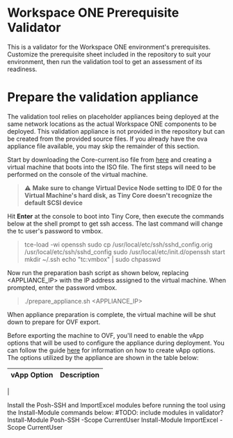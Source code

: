 # Workspace ONE Prerequisite Validator
This is a validator for the Workspace ONE environment's prerequisites. Customize the prerequisite sheet included in the repository
to suit your environment, then run the validation tool to get an assessment of its readiness.

# Prepare the validation appliance
The validation tool relies on placeholder appliances being deployed at the same network locations as the actual Workspace ONE
components to be deployed. This validation appliance is not provided in the repository but can be created from the provided
source files. If you already have the ova appliance file available, you may skip the remainder of this section.

Start by downloading the Core-current.iso file from [here](http://tinycorelinux.net/downloads.html) and creating a
virtual machine that boots into the ISO file. The first steps will need to be performed on the console of the virtual
machine.

> :warning: **Make sure to change Virtual Device Node setting to IDE 0 for the Virtual Machine's hard disk, as
Tiny Core doesn't recognize the default SCSI device**

Hit **Enter** at the console to boot into Tiny Core, then execute the commands below at the shell prompt
to get ssh access. The last command will change the tc user's password to vmbox.

> tce-load -wi openssh
> sudo cp /usr/local/etc/ssh/sshd\_config.orig /usr/local/etc/ssh/sshd\_config
> sudo /usr/local/etc/init.d/openssh start
> mkdir ~/.ssh
> echo "tc:vmbox" | sudo chpasswd

Now run the preparation bash script as shown below, replacing \<APPLIANCE\_IP\> with the IP address assigned
to the virtual machine. When prompted, enter the password vmbox.

> ./prepare\_appliance.sh \<APPLIANCE\_IP\>

When appliance preparation is complete, the virtual machine will be shut down to prepare for OVF export.

Before exporting the machine to OVF, you'll need to enable the vApp options that will be used to configure the
appliance during deployment. You can follow the guide [here]() for information on how to create vApp options. The
options utilized by the appliance are shown in the table below:

| vApp Option | Description |
| ----------- | ----------- |
| 

Install the Posh-SSH and ImportExcel modules before running the tool using the Install-Module commands below:
#TODO: include modules in validator?
Install-Module Posh-SSH -Scope CurrentUser
Install-Module ImportExcel -Scope CurrentUser
